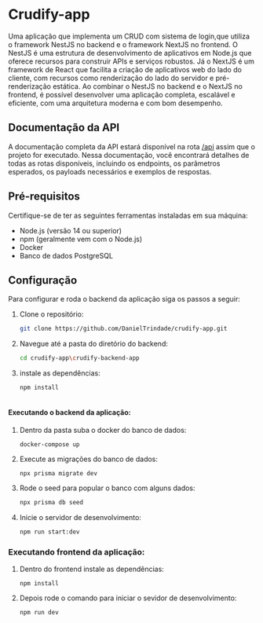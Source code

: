 # Crudify-app

Uma aplicação que implementa um CRUD com sistema de login,que utiliza o framework NestJS no backend e o framework NextJS no frontend. O NestJS é uma estrutura de desenvolvimento de aplicativos em Node.js que oferece recursos para construir APIs e serviços robustos. Já o NextJS é um framework de React que facilita a criação de aplicativos web do lado do cliente, com recursos como renderização do lado do servidor e pré-renderização estática. Ao combinar o NestJS no backend e o NextJS no frontend, é possível desenvolver uma aplicação completa, escalável e eficiente, com uma arquitetura moderna e com bom desempenho.

## Documentação da API

A documentação completa da API estará disponível na rota [/api](http://localhost:3000/api) assim que o projeto for executado. Nessa documentação, você encontrará detalhes de todas as rotas disponíveis, incluindo os endpoints, os parâmetros esperados, os payloads necessários e exemplos de respostas.


## Pré-requisitos

Certifique-se de ter as seguintes ferramentas instaladas em sua máquina:

- Node.js (versão 14 ou superior)
- npm (geralmente vem com o Node.js)
- Docker
- Banco de dados PostgreSQL

## Configuração
Para configurar e roda o backend da aplicação siga os passos a seguir:
1. Clone o repositório:

   ```bash
   git clone https://github.com/DanielTrindade/crudify-app.git
2. Navegue até a pasta do diretório do backend:
   ```bash
   cd crudify-app\crudify-backend-app
3. instale as dependências:
   ```bash
   npm install
 
#### Executando o backend da aplicação:
1. Dentro da pasta suba o docker do banco de dados:
   ```base
   docker-compose up
2. Execute as migrações do banco de dados:
   ```base
   npx prisma migrate dev
3. Rode o seed para popular o banco com alguns dados:
   ```bash
   npx prisma db seed
4. Inicie o servidor de desenvolvimento:
   ```bash
   npm run start:dev
### Executando frontend da aplicação:
1. Dentro do frontend instale as dependências:
   ```base
   npm install
2. Depois rode o comando para iniciar o sevidor de desenvolvimento:
   ```base
   npm run dev

